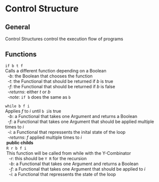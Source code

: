 # Control Structure

## General
Control Structures control the execution flow of programs

## Functions
`if b t f`  
Calls a different function depending on a Boolean  
&nbsp;&nbsp;-*b*: the Boolean that chooses the function  
&nbsp;&nbsp;-*t*: the Functional that should be returned if *b* is true  
&nbsp;&nbsp;-*f*: the Functional that should be returned if *b* is false  
&nbsp;&nbsp;-*returns*: either *t* or *b*  
&nbsp;&nbsp;-*note*: `if b` does the same as `b`

`while b f i`  
Applies *f* to *i* until `b i`is true  
&nbsp;&nbsp;-*b*: a Functional that takes one Argument and returns a Boolean  
&nbsp;&nbsp;-*f*: a Functional that takes one Argument that should be applied multiple times to *i*  
&nbsp;&nbsp;-*i*: a Functional that repressents the inital state of the loop  
&nbsp;&nbsp;-*returns*: *f* applied multiple times to *i*  
&nbsp;**public childs**  
&nbsp;`R r b f i`  
&nbsp;This function will be called from while with the Y-Combinator  
&nbsp;&nbsp;&nbsp;-*r*: this should be `Y R` for the recursion  
&nbsp;&nbsp;&nbsp;-*b*: a Functional that takes one Argument and returns a Boolean  
&nbsp;&nbsp;&nbsp;-*f*: a Functional that takes one Argument that should be applied to *i*  
&nbsp;&nbsp;&nbsp;-*i*: a Functional that repressents the state of the loop  
